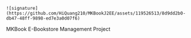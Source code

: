`![signature](https://github.com/HiQuang210/MKBookJ2EE/assets/119526513/8d9dd2b0-db47-48ff-9898-ed7e3a0d07f6)`

MKBook E-Bookstore Management Project

